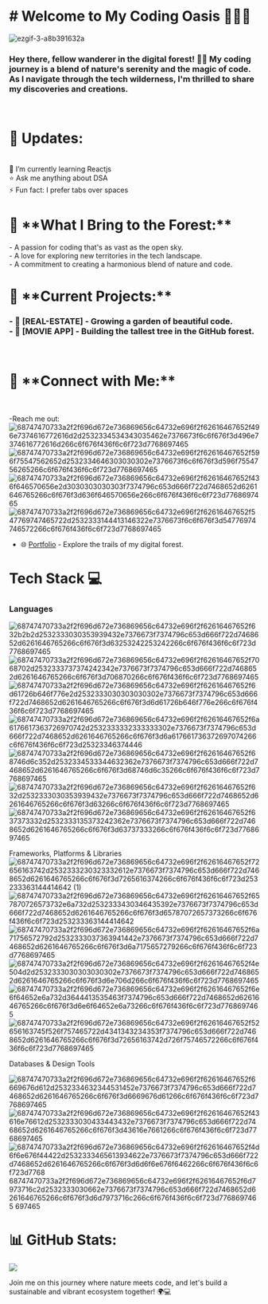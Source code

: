 <H1># Welcome to My Coding Oasis 🌿👩‍💻 </H1>

![ezgif-3-a8b391632a](https://github.com/KumarGit01/KumarGit01/assets/152199360/1c959109-d0c0-4e61-971c-c65153426fb4)






<H3>Hey there, fellow wanderer in the digital forest! 🌳✨ My coding journey is a blend of nature's serenity and the magic of code. As I navigate through the tech wilderness, I'm thrilled to share my discoveries and creations.
</H3> <BR>
<H1>🎉 Updates:</H1><BR>
🚀 I’m currently learning Reactjs<BR>
⭐ Ask me anything about DSA<BR>
⚡ Fun fact: I prefer tabs over spaces <BR>

<H1>🚀 **What I Bring to the Forest:**</H1>
- A passion for coding that's as vast as the open sky.<BR>
- A love for exploring new territories in the tech landscape.<BR>
- A commitment to creating a harmonious blend of nature and code.

<H1>🌱 **Current Projects:**</H1>
<H3>- 🌺 [REAL-ESTATE] - Growing a garden of beautiful code.<BR>
- 🌲 [MOVIE APP] - Building the tallest tree in the GitHub forest.</H3>
<BR>

<H1>🌿 **Connect with Me:** </H1> <BR>

-Reach me out:  ![68747470733a2f2f696d672e736869656c64732e696f2f62616467652f496e7374616772616d2d2532334534343035462e7376673f6c6f676f3d496e7374616772616d266c6f676f436f6c6f723d7768697465](https://github.com/KumarGit01/KumarGit01/assets/152199360/b2124349-aaae-49b6-bf89-eb8c526f9ce5) <BR>
![68747470733a2f2f696d672e736869656c64732e696f2f62616467652f596f75547562652d2532334646303030302e7376673f6c6f676f3d596f7554756265266c6f676f436f6c6f723d7768697465](https://github.com/KumarGit01/KumarGit01/assets/152199360/cc99af77-5aac-497d-98e0-90c0c8c637a7)
![68747470733a2f2f696d672e736869656c64732e696f2f62616467652f436f646570656e2d3030303030303f7374796c653d666f722d7468652d6261646765266c6f676f3d636f646570656e266c6f676f436f6c6f723d7768697465](https://github.com/KumarGit01/KumarGit01/assets/152199360/372fd199-4857-44da-9033-3e46b181f84a)
![68747470733a2f2f696d672e736869656c64732e696f2f62616467652f547769747465722d2532333144413146322e7376673f6c6f676f3d54776974746572266c6f676f436f6c6f723d7768697465](https://github.com/KumarGit01/KumarGit01/assets/152199360/6c742fe4-d249-44ca-bd7a-371d952d0049) <BR>
- 🌐 [Portfolio](https://www.yourwebsite.com) - Explore the trails of my digital forest.

<H1> Tech Stack 💻 </H1>
<H3>Languages</H3>

![68747470733a2f2f696d672e736869656c64732e696f2f62616467652f632b2b2d2532333030353939432e7376673f7374796c653d666f722d7468652d6261646765266c6f676f3d63253242253242266c6f676f436f6c6f723d7768697465](https://github.com/KumarGit01/KumarGit01/assets/152199360/08ccd52c-bd08-4929-9db1-6eee2de3b992)
![68747470733a2f2f696d672e736869656c64732e696f2f62616467652f7068702d2532333737374242342e7376673f7374796c653d666f722d7468652d6261646765266c6f676f3d706870266c6f676f436f6c6f723d7768697465](https://github.com/KumarGit01/KumarGit01/assets/152199360/37a6bf93-3f06-4098-a95c-f612d2256943)
![68747470733a2f2f696d672e736869656c64732e696f2f62616467652f6d61726b646f776e2d2532333030303030302e7376673f7374796c653d666f722d7468652d6261646765266c6f676f3d6d61726b646f776e266c6f676f436f6c6f723d7768697465](https://github.com/KumarGit01/KumarGit01/assets/152199360/dfc3830c-0d72-4008-ab47-f519d89a6a66)
![68747470733a2f2f696d672e736869656c64732e696f2f62616467652f6a6176617363726970742d2532333332333333302e7376673f7374796c653d666f722d7468652d6261646765266c6f676f3d6a617661736372697074266c6f676f436f6c6f723d25323346374446](https://github.com/KumarGit01/KumarGit01/assets/152199360/1fd2490c-b737-4aac-a4b7-9ab49f7efd37)
![68747470733a2f2f696d672e736869656c64732e696f2f62616467652f68746d6c352d2532334533344632362e7376673f7374796c653d666f722d7468652d6261646765266c6f676f3d68746d6c35266c6f676f436f6c6f723d7768697465](https://github.com/KumarGit01/KumarGit01/assets/152199360/54d0944a-708f-40d8-8ec4-580a6eff17d9)
![68747470733a2f2f696d672e736869656c64732e696f2f62616467652f632d2532333030353939432e7376673f7374796c653d666f722d7468652d6261646765266c6f676f3d63266c6f676f436f6c6f723d7768697465](https://github.com/KumarGit01/KumarGit01/assets/152199360/7ec48cc1-f87c-46d1-87c7-84915260195f)
![68747470733a2f2f696d672e736869656c64732e696f2f62616467652f637373332d2532333135373242362e7376673f7374796c653d666f722d7468652d6261646765266c6f676f3d63737333266c6f676f436f6c6f723d7768697465](https://github.com/KumarGit01/KumarGit01/assets/152199360/4902eb62-8754-4343-9d2f-fbf622bf99eb)


Frameworks, Platforms & Libraries
<BR>
![68747470733a2f2f696d672e736869656c64732e696f2f62616467652f72656163742d2532333230323332612e7376673f7374796c653d666f722d7468652d6261646765266c6f676f3d7265616374266c6f676f436f6c6f723d253233363144414642 (1)](https://github.com/KumarGit01/KumarGit01/assets/152199360/4a691a5d-d2e6-42f6-b4a6-126fba36c0e5)
![68747470733a2f2f696d672e736869656c64732e696f2f62616467652f657870726573732e6a732d2532333430346435392e7376673f7374796c653d666f722d7468652d6261646765266c6f676f3d65787072657373266c6f676f436f6c6f723d253233363144414642](https://github.com/KumarGit01/KumarGit01/assets/152199360/bbe2d845-ff38-4598-ae1a-379ccd4b2fa7)
![68747470733a2f2f696d672e736869656c64732e696f2f62616467652f6a71756572792d2532333037363941442e7376673f7374796c653d666f722d7468652d6261646765266c6f676f3d6a7175657279266c6f676f436f6c6f723d7768697465](https://github.com/KumarGit01/KumarGit01/assets/152199360/4a2c3255-9d6e-4dd5-9c2d-b8253148fbfb)
![68747470733a2f2f696d672e736869656c64732e696f2f62616467652f4e504d2d2532333030303030302e7376673f7374796c653d666f722d7468652d6261646765266c6f676f3d6e706d266c6f676f436f6c6f723d7768697465](https://github.com/KumarGit01/KumarGit01/assets/152199360/05ea92f2-61ff-4a6f-9b80-6a631a176132)
![68747470733a2f2f696d672e736869656c64732e696f2f62616467652f6e6f64652e6a732d3644413535463f7374796c653d666f722d7468652d6261646765266c6f676f3d6e6f64652e6a73266c6f676f436f6c6f723d7768697465](https://github.com/KumarGit01/KumarGit01/assets/152199360/8356bb60-a5a2-4032-b3c7-ce6458c880a6)
![68747470733a2f2f696d672e736869656c64732e696f2f62616467652f52656163745f526f757465722d4341343234353f7374796c653d666f722d7468652d6261646765266c6f676f3d72656163742d726f75746572266c6f676f436f6c6f723d7768697465](https://github.com/KumarGit01/KumarGit01/assets/152199360/22bcfac9-b154-40db-9814-4efabee4cd11)



Databases & Design Tools<BR>

![68747470733a2f2f696d672e736869656c64732e696f2f62616467652f6669676d612d2532334632344531452e7376673f7374796c653d666f722d7468652d6261646765266c6f676f3d6669676d61266c6f676f436f6c6f723d7768697465](https://github.com/KumarGit01/KumarGit01/assets/152199360/abe2c2ed-64ec-4a9d-9a26-477aa229eab7)
![68747470733a2f2f696d672e736869656c64732e696f2f62616467652f43616e76612d2532333030433443432e7376673f7374796c653d666f722d7468652d6261646765266c6f676f3d43616e7661266c6f676f436f6c6f723d7768697465](https://github.com/KumarGit01/KumarGit01/assets/152199360/8dc61e79-e3df-4c97-b036-f0ffefaa141c)
![68747470733a2f2f696d672e736869656c64732e696f2f62616467652f4d6f6e676f44422d2532333465613934622e7376673f7374796c653d666f722d7468652d6261646765266c6f676f3d6d6f6e676f6462266c6f676f436f6c6f723d7768
![68747470733a2f2f696d672e736869656c64732e696f2f62616467652f6d7973716c2d2532333030662e7376673f7374796c653d666f722d7468652d6261646765266c6f676f3d6d7973716c266c6f676f436f6c6f723d7768697465](https://github.com/KumarGit01/KumarGit01/assets/152199360/3d2df4b1-cc52-40a4-afd2-a6da9fbef078)
697465](https://github.com/KumarGit01/KumarGit01/assets/152199360/48a592ea-8cab-40ea-a179-58eafdf7a834)

<H1>
📊 GitHub Stats:
</H1>



<a href="https://visitcount.itsvg.in">
  <img src="https://visitcount.itsvg.in/api?id=KUMAR&label=Profile%20Views&color=5&pretty=false" />
</a>


Join me on this journey where nature meets code, and let's build a sustainable and vibrant ecosystem together! 🌍💻




